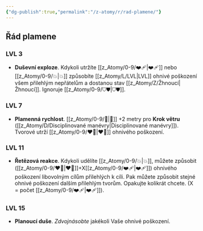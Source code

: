 ```yaml
---
{"dg-publish":true,"permalink":"/z-atomy/r/rad-plamene/"}
---
```


## Řád plamene
### LVL 3
- **Duševní exploze**. Kdykoli utržíte [[z_Atomy/0-9/❤️‍🩹\|❤️‍🩹]] nebo [[z_Atomy/0-9/💥\|💥]] způsobíte [[z_Atomy/L/LVL\|LVL]] ohnivé poškození všem přilehlým nepřátelům a dostanou stav [[z_Atomy/Z/Žhnoucí\|Žhnoucí]]. Ignoruje [[z_Atomy/0-9/⛉⛊\|⛉⛊]].

### LVL 7
- **Plamenná rychlost**. [[z_Atomy/0-9/🏃\|🏃]] +2 metry pro **Krok větru** ([[z_Atomy/D/Disciplinované manévry\|Disciplinované manévry]]). Tvorové utrží [[z_Atomy/0-9/❤️‍🔥\|❤️‍🔥]] ohnivého poškození.

### LVL 11
- **Řetězová reakce**. Kdykoli udělíte [[z_Atomy/0-9/💥\|💥]], můžete způsobit ([[z_Atomy/0-9/❤️‍🔥\|❤️‍🔥]]+X[[z_Atomy/0-9/❤️‍🩹\|❤️‍🩹]]) ohnivého poškození libovolným cílům přilehlých k cíli. Pak můžete způsobit stejné ohnivé poškození dalším přilehlým tvorům. Opakujte kolikrát chcete. (X = počet [[z_Atomy/0-9/❤️‍🩹\|❤️‍🩹]]).

### LVL 15
- **Planoucí duše**. *Zdvojnásobte* jakékoli Vaše ohnivé poškození.